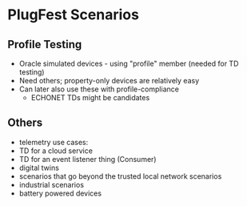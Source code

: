 # PlugFest Scenarios

## Profile Testing
* Oracle simulated devices - using "profile" member (needed for TD testing)
* Need others; property-only devices are relatively easy
* Can later also use these with profile-compliance
    - ECHONET TDs might be candidates

## Others

* telemetry use cases:
* TD for a cloud service
* TD for an event listener thing (Consumer)
* digital twins
* scenarios that go beyond the trusted local network scenarios
* industrial scenarios
* battery powered devices

 
